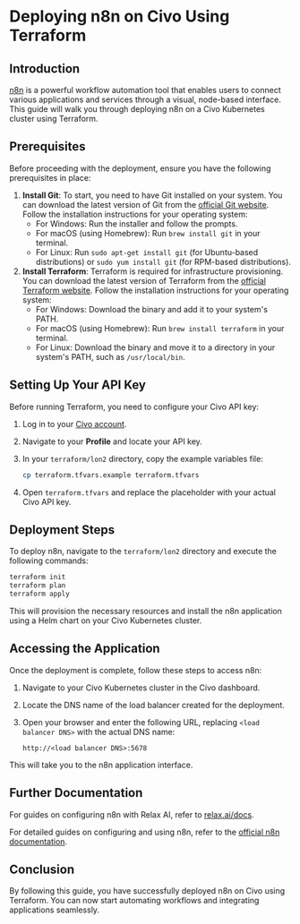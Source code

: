 # Deploying n8n on Civo Using Terraform

## Introduction

[n8n](https://n8n.io/) is a powerful workflow automation tool that enables users to connect various applications and services through a visual, node-based interface. This guide will walk you through deploying n8n on a Civo Kubernetes cluster using Terraform.

## Prerequisites
Before proceeding with the deployment, ensure you have the following prerequisites in place:
1. **Install Git**: To start, you need to have Git installed on your system. You can download the latest version of Git from the [official Git website](https://git-scm.com/downloads). Follow the installation instructions for your operating system:
   * For Windows: Run the installer and follow the prompts.
   * For macOS (using Homebrew): Run `brew install git` in your terminal.
   * For Linux: Run `sudo apt-get install git` (for Ubuntu-based distributions) or `sudo yum install git` (for RPM-based distributions).
2. **Install Terraform**: Terraform is required for infrastructure provisioning. You can download the latest version of Terraform from the [official Terraform website](https://www.terraform.io/downloads). Follow the installation instructions for your operating system:
   * For Windows: Download the binary and add it to your system's PATH.
   * For macOS (using Homebrew): Run `brew install terraform` in your terminal.
   * For Linux: Download the binary and move it to a directory in your system's PATH, such as `/usr/local/bin`.

## Setting Up Your API Key

Before running Terraform, you need to configure your Civo API key:

1. Log in to your [Civo account](https://www.civo.com/).
2. Navigate to your **Profile** and locate your API key.
3. In your `terraform/lon2` directory, copy the example variables file:

   ```sh
   cp terraform.tfvars.example terraform.tfvars
   ```

4. Open `terraform.tfvars` and replace the placeholder with your actual Civo API key.

## Deployment Steps

To deploy n8n, navigate to the `terraform/lon2` directory and execute the following commands:

```sh
terraform init
terraform plan
terraform apply
```

This will provision the necessary resources and install the n8n application using a Helm chart on your Civo Kubernetes cluster.

## Accessing the Application

Once the deployment is complete, follow these steps to access n8n:

1. Navigate to your Civo Kubernetes cluster in the Civo dashboard.
2. Locate the DNS name of the load balancer created for the deployment.
3. Open your browser and enter the following URL, replacing `<load balancer DNS>` with the actual DNS name:

   ```
   http://<load balancer DNS>:5678
   ```

This will take you to the n8n application interface.

## Further Documentation
For guides on configuring n8n with Relax AI, refer to [relax.ai/docs](https://relax.ai/docs/integrations/n8n).

For detailed guides on configuring and using n8n, refer to the [official n8n documentation](https://docs.n8n.io/).

## Conclusion

By following this guide, you have successfully deployed n8n on Civo using Terraform. You can now start automating workflows and integrating applications seamlessly.
